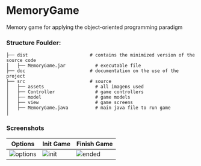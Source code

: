 # MemoryGame
Memory game for applying the object-oriented programming paradigm 

### Structure Foulder:

    ├── dist                       # contains the minimized version of the source code
    │   ├── MemoryGame.jar           # executable file
    ├── doc                        # documentation on the use of the project
    ├── src                        # source
    │   ├── assets                   # all imagens used    
    │   ├── Controller               # game controllers 
    │   ├── model                    # game models
    │   ├── view                     # game screens
    │   ├── MemoryGame.java          # main java file to run game 
    │   

### Screenshots

| Options | Init Game | Finish Game |
|-----------------------------------------------------------------------------------------------------------------------------|-------------------------------------------------------------------------------------------------------------------------------|----------------------------------------------------------------------------------------------------------------------|
![options](https://user-images.githubusercontent.com/45442173/117745990-f4568180-b1e1-11eb-8f2b-b1c587a2b90c.png)|![init](https://user-images.githubusercontent.com/45442173/117745938-dd179400-b1e1-11eb-9471-6ec730c08aab.png) | ![ended](https://user-images.githubusercontent.com/45442173/117745973-ebfe4680-b1e1-11eb-88fd-770e33dc52f9.png) | 



